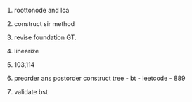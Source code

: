 1. roottonode and lca 
2. construct sir method 
3. revise foundation GT.

4. linearize 
5. 103,114

1. preorder ans postorder construct tree - bt - leetcode - 889
2. validate bst